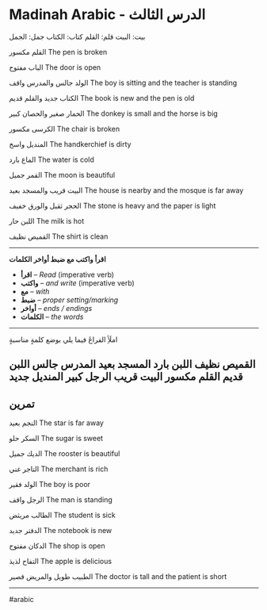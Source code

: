 # Madinah Arabic - الدرس الثالث

بيت: البيت
قلم: القلم
كتاب: الكتاب
جمل: الجمل

القلم مكسور
The pen is broken

الباب مفتوح
The door is open

الولد جالس والمدرس واقف
The boy is sitting and the teacher is standing

الكتاب جديد والقلم قديم
The book is new and the pen is old

الحمار صغير والحصان كبير
The donkey is small and the horse is big

الكرسى مكسور
The chair is broken

المنديل واسخ
The handkerchief is dirty

الماع بارد
The water is cold

القمر جميل
The moon is beautiful

البيت قريب والمسجد بعيد
The house is nearby and the mosque is far away

الحجر ثقيل والورق خفيف
The stone is heavy and the paper is light

اللبن حار
The milk is hot

القميص نظيف
The shirt is clean

---

**اقرأ واكتب مع ضبط أواخر الكلمات**

* **اقرأ** – *Read* (imperative verb)
* **واكتب** – *and write* (imperative verb)
* **مع** – *with*
* **ضبط** – *proper setting/marking*
* **أواخر** – *ends / endings*
* **الكلمات** – *the words*

---

املَأِ الفراغَ فيما يلي بوضع كلمةٍ مناسبةٍ

القميص نظيف
اللبن بارد
المسجد بعيد
المدرس جالس
اللبن قديم
القلم مكسور
البيت قريب
الرجل كبير
المنديل جديد
---
## تمرين

النجم بعيد
The star is far away

السكر حلو
The sugar is sweet

الديك جميل
The rooster is beautiful

التاجر غني
The merchant is rich

الولد فقير
The boy is poor

الرجل واقف
The man is standing

الطالب مريثض
The student is sick

الدفتر جديد
The notebook is new

الدكان مفتوح
The shop is open

التفاح لذيذ
The apple is delicious

الطبيب طويل والمريض قصير
The doctor is tall and the patient is short

---

#arabic